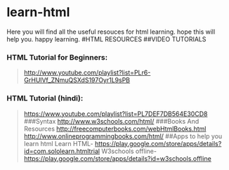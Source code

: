 # learn-html
Here you will find all the useful resouces for html learning. hope this will help you. happy learning.
#HTML RESOURCES
##VIDEO TUTORIALS
### HTML Tutorial for Beginners: 
>http://www.youtube.com/playlist?list=PLr6-GrHUlVf_ZNmuQSXdS197Oyr1L9sPB
###  HTML Tutorial (hindi):
>https://www.youtube.com/playlist?list=PL7DEF7DB564E30CD8
###Syntax 
>http://www.w3schools.com/html/
###Books And Resources
>http://freecomputerbooks.com/webHtmlBooks.html
>http://www.onlineprogrammingbooks.com/html/
##Apps to help you learn html
>Learn HTML- https://play.google.com/store/apps/details?id=com.sololearn.htmltrial
>W3schools offline- https://play.google.com/store/apps/details?id=w3schools.offline
